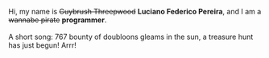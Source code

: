 Hi, my name is ~~Guybrush Threepwood~~ **Luciano Federico Pereira**, and I am a ~~wannabe pirate~~ **programmer**.<br><br>A short song: 767 bounty of doubloons gleams in the sun, a treasure hunt has just begun! Arrr!

